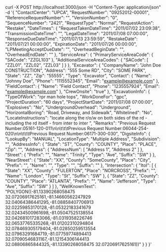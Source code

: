 curl -X POST http://localhost:3000/json -H "Content-Type: application/json" -d '{ "ContactCenter": "UPCA", "RequestNumber": "09252012-00001", "ReferenceRequestNumber": "", "VersionNumber": "0", "SequenceNumber": "2421", "RequestType": "Normal", "RequestAction": "Restake", "DateTimes": { "RequestTakenDateTime": "2011/07/02 23:09:38", "TransmissionDateTime": "", "LegalDateTime": "2011/07/08 07:00:00", "ResponseDueDateTime": "2011/07/13 23:59:59", "RestakeDate": "2011/07/21 00:00:00", "ExpirationDate": "2011/07/26 00:00:00", "LPMeetingAcceptDueDate": "", "OverheadBeginDate": "", "OverheadEndDate": "" }, "ServiceArea": { "PrimaryServiceAreaCode": { "SACode": "ZZGL103" }, "AdditionalServiceAreaCodes": { "SACode": [ "ZZL01", "ZZL02", "ZZL03" ] } }, "Excavator": { "CompanyName": "John Doe CONSTRUCTION", "Address": "555 Some RD", "City": "SOME PARK", "State": "ZZ", "Zip": "55555", "Type": "Excavator", "Contact": { "Name": "Johnny Doe", "Phone": "1115552345", "Email": "example@example.com" }, "FieldContact": { "Name": "Field Contact", "Phone": "1235557924", "Email": "example@example.com" }, "CrewOnsite": "true" }, "ExcavationInfo": { "TypeOfWork": "rpr man hole tops", "WorkDoneFor": "gpc", "ProjectDuration": "60 days", "ProjectStartDate": "2011/07/08 07:00:00", "Explosives": "No", "UndergroundOverhead": "Underground", "HorizontalBoring": "Road, Driveway, and Sidewalk", "Whitelined": "No", "LocateInstructions": "locate along the r/o/w on both sides of the rd - including the rd itself - from inter to inter ", "Remarks": "Previous Request Number:05161-120-011\n\n\t\t\tPrevious Request Number:06044-254-020\n\n\t\t\tPrevious Request Number:06171-300-030", "DigsiteInfo": { "LookupBy": "MANUAL", "LocationType": "Multiple Address", "Subdivision": "", "AddressInfo": { "State": "ST", "County": "COUNTY", "Place": "PLACE", "Zip": "", "Address": { "AddressNum": [ "Address 1", "Address 2" ] }, "Street": { "Prefix": "", "Name": "Trinity", "Type": "Ave", "Suffix": "SW" } }, "NearStreet": { "State": "XX", "County": "SomeCounty", "Place": "City", "Prefix": "", "Name": "", "Type": "", "Suffix": "" }, "Intersection": { "ItoI": [ { "State": "XX", "County": "FULERTON", "Place": "NORCROSS", "Prefix": "", "Name": "London", "Type": "St", "Suffix": "SW" }, { "State": "ZZ", "County": "COUNTY", "Place": "ATLANTA", "Prefix": "", "Name": "Jefferson", "Type": "Ave", "Suffix": "SW" } ] }, "WellKnownText": "POLYGON((-81.13390268058475 32.07206917625161,-81.14660562247929 32.04064386441295,-81.08858407706913 32.02259853170128,-81.05322183341679 32.02434500961698,-81.05047525138554 32.042681017283066,-81.0319358226746 32.06537765335268,-81.01202310294804 32.078469305179404,-81.02850259513554 32.07963291684719,-81.07759774894413 32.07090546831167,-81.12154306144413 32.08806865844325,-81.13390268058475 32.07206917625161))" } } }'
